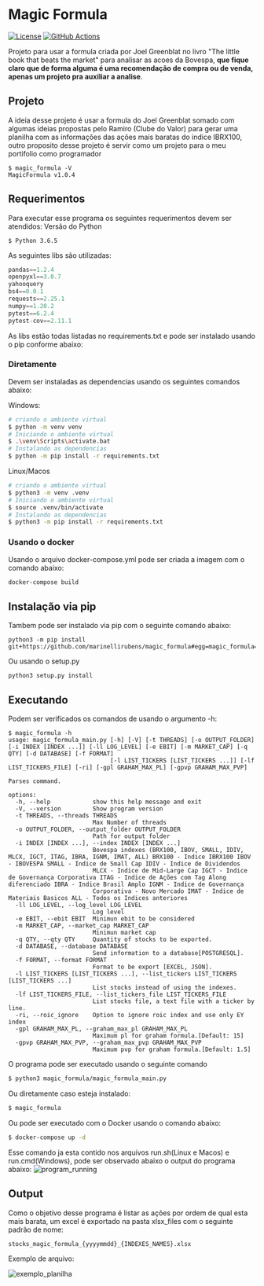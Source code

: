 # Magic Formula
[![License](https://img.shields.io/badge/License-Apache%202.0-blue.svg)](https://opensource.org/licenses/Apache-2.0)
[![GitHub Actions](https://img.shields.io/endpoint.svg?url=https%3A%2F%2Factions-badge.atrox.dev%2Fatrox%2Fsync-dotenv%2Fbadge)](https://actions-badge.atrox.dev/marinellirubens/magic_formula/goto)


Projeto para usar a formula criada por Joel Greenblat no livro "The little book that beats the market" para analisar as acoes da Bovespa, **que fique claro que de forma alguma é uma recomendação de compra ou de venda, apenas um projeto pra auxiliar a analise**.

## Projeto
A ideia desse projeto é usar a formula do Joel Greenblat somado com algumas ideias propostas pelo Ramiro (Clube do Valor) para gerar uma planilha com as informações das ações mais baratas do indice IBRX100, outro proposito desse projeto é servir como um projeto para o meu portifolio como programador

```shell
$ magic_formula -V
MagicFormula v1.0.4
```

## Requerimentos
Para executar esse programa os seguintes requerimentos devem ser atendidos:
Versão do Python
```shell
$ Python 3.6.5
```
As seguintes libs são utilizadas:
```python
pandas==1.2.4
openpyxl==3.0.7
yahooquery
bs4==0.0.1
requests==2.25.1
numpy==1.20.2
pytest==6.2.4
pytest-cov==2.11.1
```
As libs estão todas listadas no requirements.txt e pode ser instalado usando o pip conforme abaixo:

### Diretamente
Devem ser instaladas as dependencias usando os seguintes comandos abaixo: 

Windows:
```bash
# criando o ambiente virtual
$ python -m venv venv
# Iniciando o ambiente virtual
$ .\venv\Scripts\activate.bat
# Instalando as dependencias
$ python -m pip install -r requirements.txt
```

Linux/Macos
```bash
# criando o ambiente virtual
$ python3 -m venv .venv
# Iniciando o ambiente virtual
$ source .venv/bin/activate
# Instalando as dependencias
$ python3 -m pip install -r requirements.txt
```

### Usando o docker
Usando o arquivo docker-compose.yml pode ser criada a imagem com o comando abaixo:
```bash
docker-compose build
```

## Instalação via pip
Tambem pode ser instalado via pip com o seguinte comando abaixo:
```shell
python3 -m pip install git+https://github.com/marinellirubens/magic_formula#egg=magic_formula==1.0.4
```

Ou usando o setup.py
```shell
python3 setup.py install
```


## Executando
Podem ser verificados os comandos de usando o argumento -h:
```shell
$ magic_formula -h
usage: magic_formula_main.py [-h] [-V] [-t THREADS] [-o OUTPUT_FOLDER] [-i INDEX [INDEX ...]] [-ll LOG_LEVEL] [-e EBIT] [-m MARKET_CAP] [-q QTY] [-d DATABASE] [-f FORMAT]
                             [-l LIST_TICKERS [LIST_TICKERS ...]] [-lf LIST_TICKERS_FILE] [-ri] [-gpl GRAHAM_MAX_PL] [-gpvp GRAHAM_MAX_PVP]

Parses command.

options:
  -h, --help            show this help message and exit
  -V, --version         Show program version
  -t THREADS, --threads THREADS
                        Max Number of threads
  -o OUTPUT_FOLDER, --output_folder OUTPUT_FOLDER
                        Path for output folder
  -i INDEX [INDEX ...], --index INDEX [INDEX ...]
                        Bovespa indexes (BRX100, IBOV, SMALL, IDIV, MLCX, IGCT, ITAG, IBRA, IGNM, IMAT, ALL) BRX100 - Indice IBRX100 IBOV - IBOVESPA SMALL - Indice de Small Cap IDIV - Indice de Dividendos    
                        MLCX - Indice de Mid-Large Cap IGCT - Indice de Governança Corporativa ITAG - Indice de Ações com Tag Along diferenciado IBRA - Indice Brasil Amplo IGNM - Indice de Governança
                        Corporativa - Novo Mercado IMAT - Indice de Materiais Basicos ALL - Todos os Indices anteriores
  -ll LOG_LEVEL, --log_level LOG_LEVEL
                        Log level
  -e EBIT, --ebit EBIT  Minimun ebit to be considered
  -m MARKET_CAP, --market_cap MARKET_CAP
                        Minimun market cap
  -q QTY, --qty QTY     Quantity of stocks to be exported.
  -d DATABASE, --database DATABASE
                        Send information to a database[POSTGRESQL].
  -f FORMAT, --format FORMAT
                        Format to be export [EXCEL, JSON].
  -l LIST_TICKERS [LIST_TICKERS ...], --list_tickers LIST_TICKERS [LIST_TICKERS ...]
                        List stocks instead of using the indexes.
  -lf LIST_TICKERS_FILE, --list_tickers_file LIST_TICKERS_FILE
                        List stocks file, a text file with a ticker by line.
  -ri, --roic_ignore    Option to ignore roic index and use only EY index
  -gpl GRAHAM_MAX_PL, --graham_max_pl GRAHAM_MAX_PL
                        Maximum pl for graham formula.[Default: 15]
  -gpvp GRAHAM_MAX_PVP, --graham_max_pvp GRAHAM_MAX_PVP
                        Maximum pvp for graham formula.[Default: 1.5]
```

O programa pode ser executado usando o seguinte comando
```bash
$ python3 magic_formula/magic_formula_main.py
```
Ou diretamente caso esteja instalado:
```bash
$ magic_formula 
```

Ou pode ser executado com o Docker usando o comando abaixo:
```bash
$ docker-compose up -d
```

Esse comando ja esta contido nos arquivos run.sh(Linux e Macos) e run.cmd(Windows), pode ser observado abaixo o output do programa abaixo:
![program_running](program_running.png "program_running")


## Output
Como o objetivo desse programa é listar as ações por ordem de qual esta mais barata, um excel é exportado na pasta xlsx_files com o seguinte padrão de nome:
```
stocks_magic_formula_{yyyymmdd}_{INDEXES_NAMES}.xlsx
```
Exemplo de arquivo:

![exemplo_planilha](exemplo_planilha.png "exemplo_planilha")
